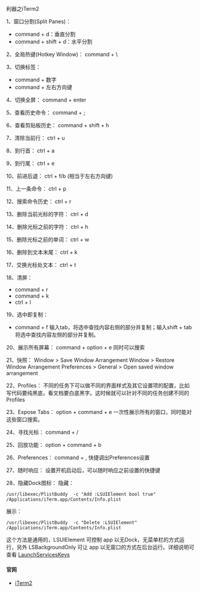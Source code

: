 利器之iTerm2

1、窗口分割(Split Panes)：
* command + d：垂直分割
* command + shift + d：水平分割

2、全局热键(Hotkey Window)：
command + \

3、切换标签：
* command + 数字 
* command + 左右方向键

4、切换全屏：
command + enter

5、查看历史命令：
command + ;

6、查看剪贴板历史：
command + shift + h

7、清除当前行：
ctrl + u

8、到行首：
ctrl + a

9、到行尾：
ctrl + e

10、前进后退：
ctrl + f/b (相当于左右方向键)

11、上一条命令：
ctrl + p

12、搜索命令历史：
ctrl + r

13、删除当前光标的字符：
ctrl + d

14、删除光标之前的字符：
ctrl + h

15、删除光标之前的单词：
ctrl + w

16、删除到文本末尾：
ctrl + k

17、交换光标处文本：
ctrl + t

18、清屏：
* command + r
* command + k
* ctrl + l

19、选中即复制：
* command + f
输入tab，将选中查找内容右侧的部分并复制；输入shift + tab将选中查找内容左侧的部分并复制。

20、展示所有屏幕：
command + option + e
同时可以搜索

21、快照：
Window > Save Window Arrangement
Window > Restore Window Arrangement
Preferences > General > Open saved window arrangement

22、Profiles：
不同的任务下可以做不同的界面样式及其它设置项的配置，比如写代码要纯黑底，看文档要白底黑字。这时候就可以针对不同的任务创建不同的Profiles

23、Expose Tabs：
option + command + e
一次性展示所有的窗口，同时能对这些窗口搜索。

24、寻找光标：
command + /

25、回放功能：
option + command + b

26、Preferences：
command + ,
快捷调出Preferences设置

27、随时响应：
设置开机启动后，可以随时响应之前设置的快捷键

28、隐藏Dock图标：
隐藏：

```
/usr/libexec/PlistBuddy  -c "Add :LSUIElement bool true" /Applications/iTerm.app/Contents/Info.plist
```

展示：

```
/usr/libexec/PlistBuddy  -c "Delete :LSUIElement" /Applications/iTerm.app/Contents/Info.plist
```

这个方法是通用的，LSUIElement 可控制 app 以无Dock，无菜单栏的方式运行，另外 LSBackgroundOnly 可让 app 以无窗口的方式在后台运行。详细说明可查看 [LaunchServicesKeys](https://developer.apple.com/library/ios/documentation/General/Reference/InfoPlistKeyReference/Articles/LaunchServicesKeys.html)


#### 官网

* [iTerm2](https://www.iterm2.com/features.html)



